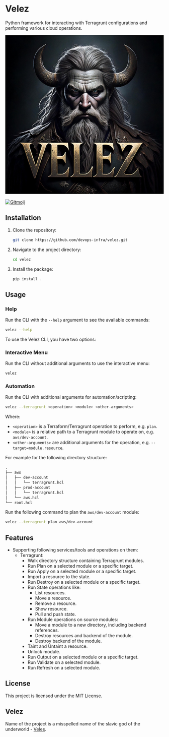 # Velez

Python framework for interacting with Terragrunt configurations and performing various cloud operations.

![Velez](velez.jpg)

<a href="https://gitmoji.dev">
  <img
    src="https://img.shields.io/badge/gitmoji-%20😜%20😍-FFDD67.svg?style=flat-square"
    alt="Gitmoji"
  />
</a>

## Installation

1. Clone the repository:
    ```sh
    git clone https://github.com/devops-infra/velez.git
    ```
2. Navigate to the project directory:
    ```sh
    cd velez
    ```
3. Install the package:
    ```sh
    pip install .
    ```


## Usage

### Help

Run the CLI with the `--help` argument to see the available commands:

```sh
velez --help
```

To use the Velez CLI, you have two options:


### Interactive Menu

Run the CLI without additional arguments to use the interactive menu:

```sh
velez
```


### Automation

Run the CLI with additional arguments for automation/scripting:

```sh
velez --terragrunt <operation> <module> <other-arguments>
```

Where:
* `<operation>` is a Terraform/Terragrunt operation to perform, e.g. `plan`. 
* `<module>` is a relative path to a Terragrunt module to operate on, e.g. `aws/dev-account`. 
* `<other-arguments>` are additional arguments for the operation, e.g. `--target=module.resource`.

For example for the following directory structure:

```plaintext
. 
├── aws
│   ├── dev-account
│   │   └── terragrunt.hcl
│   ├── prod-account
│   │   └── terragrunt.hcl
│   └── aws.hcl
└── root.hcl
```

Run the following command to plan the `aws/dev-account` module:

```sh
velez --terragrunt plan aws/dev-account
``` 


## Features

- Supporting following services/tools and operations on them:
  - Terragrunt: 
    - Walk directory structure containing Terragrunt modules.
    - Run Plan on a selected module or a specific target.
    - Run Apply on a selected module or a specific target.
    - Import a resource to the state.
    - Run Destroy on a selected module or a specific target.
    - Run State operations like:
      - List resources.
      - Move a resource.
      - Remove a resource.
      - Show resource.
      - Pull and push state.
    - Run Module operations on source modules:
      - Move a module to a new directory, including backend references.
      - Destroy resources and backend of the module.
      - Destroy backend of the module.
    - Taint and Untaint a resource.
    - Unlock module.
    - Run Output on a selected module or a specific target.
    - Run Validate on a selected module.
    - Run Refresh on a selected module.


## License

This project is licensed under the MIT License.


## Velez

Name of the project is a misspelled name of the slavic god of the underworld - [Veles](https://en.wikipedia.org/wiki/Veles_(god)).
